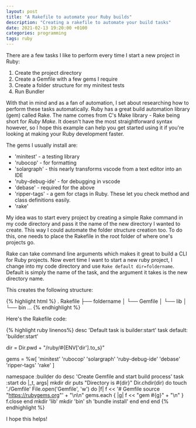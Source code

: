 ```yaml
---
layout: post
title: "A Rakefile to automate your Ruby builds"
description: "Creating a rakefile to automate your build tasks"
date: 2021-02-13 19:20:00 +0100
categories: programming
tags: ruby
---
```


There are a few tasks I like to perform every time I start a new project in Ruby:

1. Create the project directory
2. Create a Gemfile with a few gems I require
3. Create a folder structure for my minitest tests
4. Run Bundler

With that in mind and as a fan of automation, I set about researching how to perform these tasks automatically. Ruby has a great build automation library (gem) called Rake. The name comes from C's Make library - Rake being short for *Ruby Make*. It doesn't have the most straightforward syntax however, so I hope this example can help you get started using it if you're looking at making your Ruby development faster. 

The gems I usually install are:

- 'minitest' - a testing library
- 'rubocop' - for formatting
- 'solargraph' - this nearly transforms vscode from a text editor into an IDE
- 'ruby-debug-ide' - for debugging in vscode
- 'debase' - required for the above
- 'ripper-tags' - a gem for ctags in Ruby. These let you check method and class definitions easily.
- 'rake'

My idea was to start every project by creating a simple Rake command in my code directory and pass it the name of the new directory I wanted to create. This way I could automate the folder structure creation too. To do this, one needs to place the Rakefile in the root folder of where one's projects go.

Rake can take command line arguments which makes it great to build a CLI for Ruby projects. Now evert time I want to start a new ruby project, I change into my code directory and use `Rake default dir=foldername`. Default is simply the name of the task, and the argument it takes is the new directory name.

This creates the following structure:

{% highlight html %}
.
Rakefile <!--The Rakefile with the code below-->
├── foldername
│   └── Gemfile
│   └── lib
│   └── bin
...
{% endhighlight %}

Here's the Rakefile code:

{% highlight ruby linenos%}
desc 'Default task is builder:start'
task default: 'builder:start'

dir = Dir.pwd + "/ruby/#{ENV['dir'].to_s}"

gems = %w[
  'minitest'
  'rubocop'
  'solargraph'
  'ruby-debug-ide'
  'debase'
  'ripper-tags'
  'rake'
]

namespace :builder do
  desc 'Create Gemfile and start build process'
  task :start do |_t, args|
    mkdir dir
    puts "Directory is #{dir}"
    Dir.chdir(dir) do
      touch './Gemfile'
      File.open('Gemfile', 'w') do |f|
        f <<
          '# Gemfile
source "https://rubygems.org"' + "\n\n"
        gems.each { |g| f << "gem #{g}" + "\n" }
        f.close
      end
      mkdir 'lib'
      mkdir 'bin'
      sh 'bundle install'
    end
  end
end
{% endhighlight %}

I hope this helps!
